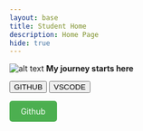 ```yaml
---
layout: base
title: Student Home 
description: Home Page
hide: true
---
```

![alt text](images/favicon.ico) **My journey starts here**


<button>GITHUB</button>  <button>VSCODE</button>

<a href="" style="background-color: #4CAF50; color: white; padding: 10px 20px; text-align: center; text-decoration: none; display: inline-block; border-radius: 5px;">
 Github
</a>
